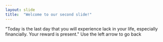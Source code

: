 ```yaml
---
layout: slide
title:  "Welcome to our second slide!"
---
```

"Today is the last day that you will experience lack in your life, especially financially. Your reward is present."
Use the left arrow to go back 
